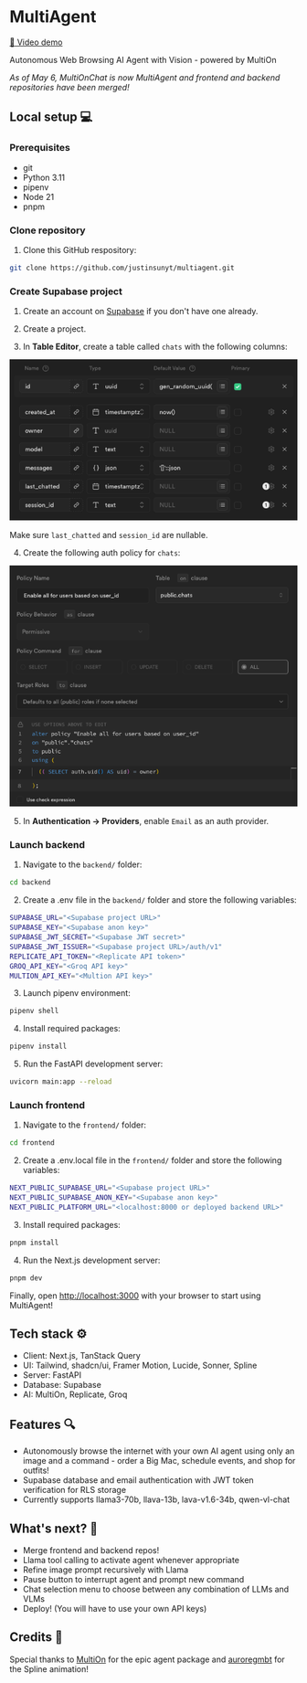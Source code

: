 # MultiAgent

[🎥 Video demo](https://youtu.be/XVZFZJgEtfA)

Autonomous Web Browsing AI Agent with Vision - powered by MultiOn

_As of May 6, MultiOnChat is now MultiAgent and frontend and backend repositories have been merged!_

## Local setup 💻

### Prerequisites

- git
- Python 3.11
- pipenv
- Node 21
- pnpm

### Clone repository

1. Clone this GitHub respository:

```bash
git clone https://github.com/justinsunyt/multiagent.git
```

### Create Supabase project

1. Create an account on [Supabase](https://supabase.com/) if you don't have one already.

2. Create a project.

3. In <b>Table Editor</b>, create a table called `chats` with the following columns:

<img src="chat-columns.png"/><br/>

Make sure `last_chatted` and `session_id` are nullable.

4. Create the following auth policy for `chats`:

<img src="chat-policy.png"/><br/>

5. In <b>Authentication -> Providers</b>, enable `Email` as an auth provider.

### Launch backend

1. Navigate to the `backend/` folder:

```bash
cd backend
```

2. Create a .env file in the `backend/` folder and store the following variables:

```bash
SUPABASE_URL="<Supabase project URL>"
SUPABASE_KEY="<Supabase anon key>"
SUPABASE_JWT_SECRET="<Supabase JWT secret>"
SUPABASE_JWT_ISSUER="<Supabase project URL>/auth/v1"
REPLICATE_API_TOKEN="<Replicate API token>"
GROQ_API_KEY="<Groq API key>"
MULTION_API_KEY="<Multion API key>"
```

3. Launch pipenv environment:

```bash
pipenv shell
```

4. Install required packages:

```bash
pipenv install
```

5. Run the FastAPI development server:

```bash
uvicorn main:app --reload
```

### Launch frontend

1. Navigate to the `frontend/` folder:

```bash
cd frontend
```

2. Create a .env.local file in the `frontend/` folder and store the following variables:

```bash
NEXT_PUBLIC_SUPABASE_URL="<Supabase project URL>"
NEXT_PUBLIC_SUPABASE_ANON_KEY="<Supabase anon key>"
NEXT_PUBLIC_PLATFORM_URL="<localhost:8000 or deployed backend URL>"
```

3. Install required packages:

```bash
pnpm install
```

4. Run the Next.js development server:

```bash
pnpm dev
```

Finally, open [http://localhost:3000](http://localhost:3000) with your browser to start using MultiAgent!

## Tech stack ⚙️

- Client: Next.js, TanStack Query
- UI: Tailwind, shadcn/ui, Framer Motion, Lucide, Sonner, Spline
- Server: FastAPI
- Database: Supabase
- AI: MultiOn, Replicate, Groq

## Features 🔍

- Autonomously browse the internet with your own AI agent using only an image and a command - order a Big Mac, schedule events, and shop for outfits!
- Supabase database and email authentication with JWT token verification for RLS storage
- Currently supports llama3-70b, llava-13b, lava-v1.6-34b, qwen-vl-chat

## What's next? 💪

- Merge frontend and backend repos!
- Llama tool calling to activate agent whenever appropriate
- Refine image prompt recursively with Llama
- Pause button to interrupt agent and prompt new command
- Chat selection menu to choose between any combination of LLMs and VLMs
- Deploy! (You will have to use your own API keys)

## Credits 🙏

Special thanks to [MultiOn](https://www.multion.ai/) for the epic agent package and [auroregmbt](https://community.spline.design/file/3ff7b617-2fe9-46c7-8e06-b6d7c382f4db) for the Spline animation!
